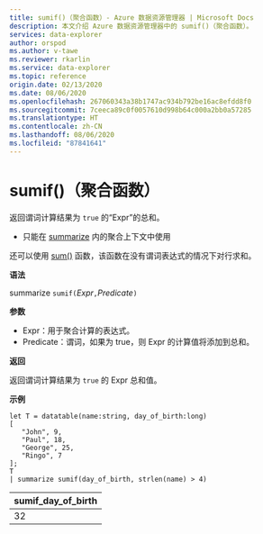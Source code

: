 ```yaml
---
title: sumif()（聚合函数）- Azure 数据资源管理器 | Microsoft Docs
description: 本文介绍 Azure 数据资源管理器中的 sumif()（聚合函数）。
services: data-explorer
author: orspod
ms.author: v-tawe
ms.reviewer: rkarlin
ms.service: data-explorer
ms.topic: reference
origin.date: 02/13/2020
ms.date: 08/06/2020
ms.openlocfilehash: 267060343a38b1747ac934b792be16ac8efdd8f0
ms.sourcegitcommit: 7ceeca89c0f0057610d998b64c000a2bb0a57285
ms.translationtype: HT
ms.contentlocale: zh-CN
ms.lasthandoff: 08/06/2020
ms.locfileid: "87841641"
---
```

# <a name="sumif-aggregation-function"></a>sumif()（聚合函数）

返回谓词计算结果为 `true` 的“Expr”的总和。

* 只能在 [summarize](summarizeoperator.md) 内的聚合上下文中使用

还可以使用 [sum()](sum-aggfunction.md) 函数，该函数在没有谓词表达式的情况下对行求和。

**语法**

summarize `sumif(`*Expr*`,`*Predicate*`)`

**参数**

* Expr：用于聚合计算的表达式。 
* Predicate：谓词，如果为 true，则 Expr 的计算值将添加到总和。 

**返回**

返回谓词计算结果为 `true` 的 Expr 总和值。

**示例**

```kusto
let T = datatable(name:string, day_of_birth:long)
[
   "John", 9,
   "Paul", 18,
   "George", 25,
   "Ringo", 7
];
T
| summarize sumif(day_of_birth, strlen(name) > 4)
```

|sumif_day_of_birth|
|----|
|32|